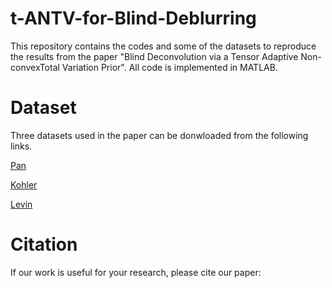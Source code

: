 # t-ANTV-for-Blind-Deblurring
This repository contains the codes and some of the datasets to reproduce the results from the paper "Blind Deconvolution via a Tensor Adaptive Non-convexTotal Variation Prior". 
All code is implemented in MATLAB. 

# Dataset
Three datasets used in the paper can be donwloaded from the following links. 

[Pan](https://jspan.github.io/projects/text-deblurring/index.html)

[Kohler](https://webdav.tuebingen.mpg.de/pixel/benchmark4camerashake/)

[Levin](https://webee.technion.ac.il/people/anat.levin/papers/LevinEtalCVPR09Data.rar)

# Citation
If our work is useful for your research, please cite our paper:
